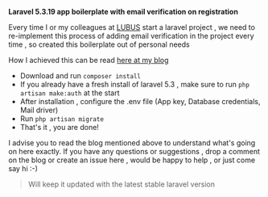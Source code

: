 
 **Laravel 5.3.19 app boilerplate with email verification on registration**

Every time I or my colleagues at [LUBUS](http://www.lubus.in) start a laravel project , we need to re-implement this process of adding email verification in the project every time , so created this boilerplate out of personal needs 

How I achieved this can be read [here at my blog](http://www.lubus.in/blog/adding-email-verification-in-laravel-5-3-app-149)

 - Download and run `composer install`
 - If you already have a fresh install of laravel 5.3 , make sure to run `php artisan make:auth` at the start
 - After installation , configure the .env file (App key, Database credentials, Mail driver)
 - Run `php artisan migrate`
 - That's it , you are done!

I advise you to read the blog mentioned above to understand what's going on here exactly. If you have any questions or suggestions , drop a comment on the blog or create an issue here , would be happy to help , or just come say hi :-) 

> Will keep it updated with the latest stable laravel version

